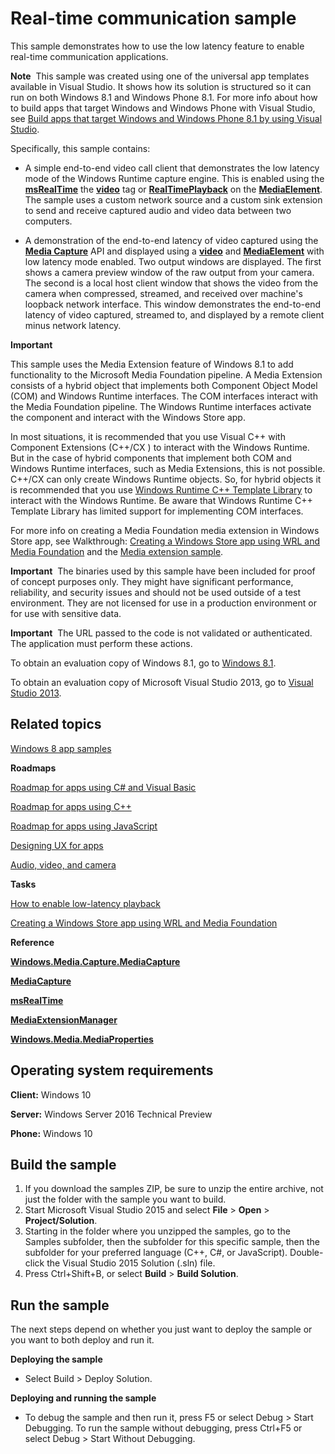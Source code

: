 <!---
  category: Communications
  samplefwlink: http://go.microsoft.com/fwlink/p/?LinkId=620600&clcid=0x409
--->

# Real-time communication sample

This sample demonstrates how to use the low latency feature to enable real-time communication applications.

**Note**  This sample was created using one of the universal app templates available in Visual Studio. It shows how its solution is structured so it can run on both Windows 8.1 and Windows Phone 8.1. For more info about how to build apps that target Windows and Windows Phone with Visual Studio, see [Build apps that target Windows and Windows Phone 8.1 by using Visual Studio](http://msdn.microsoft.com/library/windows/apps/dn609832).

Specifically, this sample contains:

-   A simple end-to-end video call client that demonstrates the low latency mode of the Windows Runtime capture engine. This is enabled using the [**msRealTime**](http://msdn.microsoft.com/library/windows/apps/hh767377) the [**video**](http://msdn.microsoft.com/library/windows/apps/hh767390) tag or [**RealTimePlayback**](http://msdn.microsoft.com/library/windows/apps/br227414) on the [**MediaElement**](http://msdn.microsoft.com/library/windows/apps/br242926). The sample uses a custom network source and a custom sink extension to send and receive captured audio and video data between two computers.

-   A demonstration of the end-to-end latency of video captured using the [**Media Capture**](http://msdn.microsoft.com/library/windows/apps/br226738) API and displayed using a [**video**](http://msdn.microsoft.com/library/windows/apps/hh767390) and [**MediaElement**](http://msdn.microsoft.com/library/windows/apps/br242926) with low latency mode enabled. Two output windows are displayed. The first shows a camera preview window of the raw output from your camera. The second is a local host client window that shows the video from the camera when compressed, streamed, and received over machine's loopback network interface. This window demonstrates the end-to-end latency of video captured, streamed to, and displayed by a remote client minus network latency.

**Important**  

This sample uses the Media Extension feature of Windows 8.1 to add functionality to the Microsoft Media Foundation pipeline. A Media Extension consists of a hybrid object that implements both Component Object Model (COM) and Windows Runtime interfaces. The COM interfaces interact with the Media Foundation pipeline. The Windows Runtime interfaces activate the component and interact with the Windows Store app.

In most situations, it is recommended that you use Visual C++ with Component Extensions (C++/CX ) to interact with the Windows Runtime. But in the case of hybrid components that implement both COM and Windows Runtime interfaces, such as Media Extensions, this is not possible. C++/CX can only create Windows Runtime objects. So, for hybrid objects it is recommended that you use [Windows Runtime C++ Template Library](http://go.microsoft.com/fwlink/p/?linkid=243149) to interact with the Windows Runtime. Be aware that Windows Runtime C++ Template Library has limited support for implementing COM interfaces.

For more info on creating a Media Foundation media extension in Windows Store app, see Walkthrough: [Creating a Windows Store app using WRL and Media Foundation](http://go.microsoft.com/fwlink/p/?LinkID=309355) and the [Media extension sample](http://go.microsoft.com/fwlink/p/?linkid=241427).

**Important**  The binaries used by this sample have been included for proof of concept purposes only. They might have significant performance, reliability, and security issues and should not be used outside of a test environment. They are not licensed for use in a production environment or for use with sensitive data.

**Important**  The URL passed to the code is not validated or authenticated. The application must perform these actions.

To obtain an evaluation copy of Windows 8.1, go to [Windows 8.1](http://go.microsoft.com/fwlink/p/?linkid=301696).

To obtain an evaluation copy of Microsoft Visual Studio 2013, go to [Visual Studio 2013](http://go.microsoft.com/fwlink/p/?linkid=301697).

Related topics
--------------

[Windows 8 app samples](http://go.microsoft.com/fwlink/p/?LinkID=227694)

**Roadmaps**

[Roadmap for apps using C\# and Visual Basic](http://msdn.microsoft.com/library/windows/apps/br229583)

[Roadmap for apps using C++](http://msdn.microsoft.com/library/windows/apps/hh700360)

[Roadmap for apps using JavaScript](http://msdn.microsoft.com/library/windows/apps/hh465037)

[Designing UX for apps](http://msdn.microsoft.com/library/windows/apps/hh767284)

[Audio, video, and camera](https://msdn.microsoft.com/library/windows/apps/mt203788)

**Tasks**

[How to enable low-latency playback](http://msdn.microsoft.com/library/windows/apps/hh452742)

[Creating a Windows Store app using WRL and Media Foundation](http://go.microsoft.com/fwlink/p/?LinkID=309355)

**Reference**

[**Windows.Media.Capture.MediaCapture**](http://msdn.microsoft.com/library/windows/apps/br226738)

[**MediaCapture**](http://msdn.microsoft.com/library/windows/apps/br241124)

[**msRealTime**](http://msdn.microsoft.com/library/windows/apps/hh767377)

[**MediaExtensionManager**](http://msdn.microsoft.com/library/windows/apps/br240987)

[**Windows.Media.MediaProperties**](http://msdn.microsoft.com/library/windows/apps/hh701296)

Operating system requirements
-----------------------------

**Client:** Windows 10

**Server:** Windows Server 2016 Technical Preview

**Phone:** Windows 10

Build the sample
----------------

1. If you download the samples ZIP, be sure to unzip the entire archive, not just the folder with the sample you want to build. 
2. Start Microsoft Visual Studio 2015 and select **File** \> **Open** \> **Project/Solution**.
3. Starting in the folder where you unzipped the samples, go to the Samples subfolder, then the subfolder for this specific sample, then the subfolder for your preferred language (C++, C#, or JavaScript). Double-click the Visual Studio 2015 Solution (.sln) file.
4. Press Ctrl+Shift+B, or select **Build** \> **Build Solution**.

Run the sample
--------------

The next steps depend on whether you just want to deploy the sample or you want to both deploy and run it.

**Deploying the sample**

- Select Build > Deploy Solution. 

**Deploying and running the sample**

- To debug the sample and then run it, press F5 or select Debug >  Start Debugging. To run the sample without debugging, press Ctrl+F5 or select Debug > Start Without Debugging.
